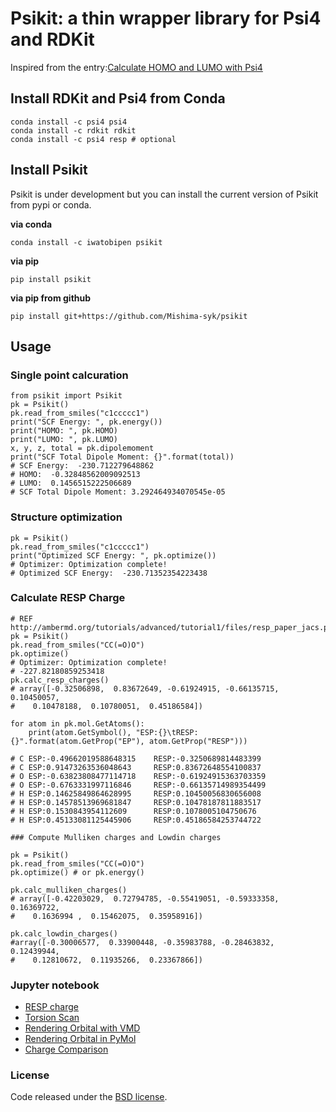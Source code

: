 # Psikit: a thin wrapper library for Psi4 and RDKit

Inspired from the entry:[Calculate HOMO and LUMO with Psi4](https://iwatobipen.wordpress.com/2018/08/24/calculate-homo-and-lumo-with-psi4-rdkit-psi4/)

## Install RDKit and Psi4 from Conda

    conda install -c psi4 psi4
    conda install -c rdkit rdkit
    conda install -c psi4 resp # optional

## Install Psikit

Psikit is under development but you can install the current version of Psikit from pypi or conda.

**via conda**

    conda install -c iwatobipen psikit

**via pip**

    pip install psikit

**via pip from github**

    pip install git+https://github.com/Mishima-syk/psikit

## Usage

### Single point calcuration

    from psikit import Psikit
    pk = Psikit()
    pk.read_from_smiles("c1ccccc1")
    print("SCF Energy: ", pk.energy())
    print("HOMO: ", pk.HOMO)
    print("LUMO: ", pk.LUMO)
    x, y, z, total = pk.dipolemoment
    print("SCF Total Dipole Moment: {}".format(total))
    # SCF Energy:  -230.712279648862
    # HOMO:  -0.32848562009092513
    # LUMO:  0.1456515222506689
    # SCF Total Dipole Moment: 3.292464934070545e-05

### Structure optimization

    pk = Psikit()
    pk.read_from_smiles("c1ccccc1")
    print("Optimized SCF Energy: ", pk.optimize())
    # Optimizer: Optimization complete!
    # Optimized SCF Energy:  -230.71352354223438

### Calculate RESP Charge

    # REF http://ambermd.org/tutorials/advanced/tutorial1/files/resp_paper_jacs.pdf
    pk = Psikit()
    pk.read_from_smiles("CC(=O)O")
    pk.optimize()
    # Optimizer: Optimization complete!
    # -227.82180859253418
    pk.calc_resp_charges()
    # array([-0.32506898,  0.83672649, -0.61924915, -0.66135715,  0.10450057,
    #    0.10478188,  0.10780051,  0.45186584])

    for atom in pk.mol.GetAtoms(): 
        print(atom.GetSymbol(), "ESP:{}\tRESP:{}".format(atom.GetProp("EP"), atom.GetProp("RESP"))) 

    # C ESP:-0.49662019588648315	RESP:-0.3250689814483399
    # C ESP:0.91473263536048643		RESP:0.83672648554100837
    # O ESP:-0.63823808477114718	RESP:-0.61924915363703359
    # O ESP:-0.6763331997116846		RESP:-0.66135714989354499
    # H ESP:0.14625849864628995		RESP:0.10450056830656008
    # H ESP:0.14578513969681847		RESP:0.10478187811883517
    # H ESP:0.1530843954112609		RESP:0.1078005104750676
    # H ESP:0.45133081125445906		RESP:0.45186584253744722

    ### Compute Mulliken charges and Lowdin charges

    pk = Psikit()
    pk.read_from_smiles("CC(=O)O")
    pk.optimize() # or pk.energy()

    pk.calc_mulliken_charges()
    # array([-0.42203029,  0.72794785, -0.55419051, -0.59333358,  0.16369722,
    #    0.1636994 ,  0.15462075,  0.35958916])

    pk.calc_lowdin_charges()
    #array([-0.30006577,  0.33900448, -0.35983788, -0.28463832,  0.12439944,
    #    0.12810672,  0.11935266,  0.23367866])

 
### Jupyter notebook

- [RESP charge](https://github.com/Mishima-syk/psikit/blob/master/examples/Rendering_RESP_charge/RESP%20charge%20of%20the%20tetrazole.ipynb)
- [Torsion Scan](https://github.com/Mishima-syk/psikit/blob/master/examples/Torsion_scan/torsional_scan.ipynb)
- [Rendering Orbital with VMD](https://github.com/Mishima-syk/psikit/blob/master/examples/Rendering_Orbital/Render_orbital.ipynb)
- [Rendering Orbital in PyMol](https://github.com/Mishima-syk/psikit/blob/master/examples/Rendering_Orbital_in_PyMol/Visualize_MO_in_PyMol.ipynb)
- [Charge Comparison](https://github.com/Mishima-syk/psikit/blob/master/examples/CHARGE_COMPARISON/charge_comparison.ipynb)

### License

Code released under the [BSD license](LICENSE).
